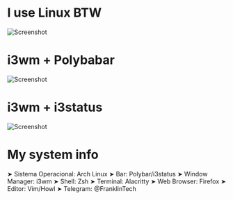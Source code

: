 # I use Linux BTW

![Screenshot](https://github.com/fffranks/dotfiles/blob/master/imagens/Logo2.png)

# i3wm + Polybabar
![Screenshot](https://github.com/fffranks/dotfiles/blob/master/imagens/Print1.png)

# i3wm + i3status
![Screenshot](https://github.com/fffranks/dotfiles/blob/master/imagens/Print2.png)

# My system info

➤ Sistema Operacional: Arch Linux
➤ Bar: Polybar/i3status
➤ Window Manager: i3wm
➤ Shell: Zsh
➤ Terminal: Alacritty
➤ Web Browser: Firefox
➤ Editor: Vim/Howl
➤ Telegram: @FranklinTech
